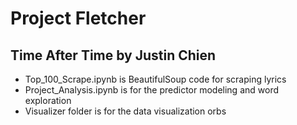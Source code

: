 # Project Fletcher
## Time After Time by Justin Chien

* Top_100_Scrape.ipynb is BeautifulSoup code for scraping lyrics
* Project_Analysis.ipynb is for the predictor modeling and word exploration
* Visualizer folder is for the data visualization orbs
